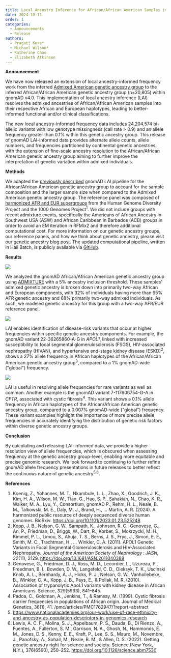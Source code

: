 ```yaml
---
title: Local Ancestry Inference for African/African American Samples in gnomAD
date: 2024-10-11
order: 1
categories:
  - Announcements
  - Release
authors:
  - Pragati Kore*
  - Michael Wilson*
  - Katherine Chao
  - Elizabeth Atkinson
---
```

**Announcement**

We have now released an extension of local ancestry-informed frequency work from the inferred [Admixed American genetic ancestry group](https://gnomad.broadinstitute.org/news/2021-12-local-ancestry-inference-for-latino-admixed-american-samples-in-gnomad/) to the inferred African/African American genetic ancestry group (n=20,805) within gnomAD v4.0. This implementation of local ancestry inference (LAI) resolves the admixed ancestries of African/African American samples into their respective African and European haplotypes, leading to better-informed functional and/or clinical classifications.

<!-- end_excerpt -->

The new local ancestry-informed frequency data includes 24,204,574 bi-allelic variants with low genotype missingness (call rate > 0.9) and an allele frequency greater than 0.1% within this genetic ancestry group. This release of gnomAD LAI-informed data provides alternate allele counts, allele numbers, and frequencies partitioned by continental genetic ancestries, with the extension of fine-scale ancestry resolution to the African/African American genetic ancestry group aiming to further improve the interpretation of genetic variation within admixed individuals.

**Methods**

We adapted the [previously described](https://gnomad.broadinstitute.org/news/2021-12-local-ancestry-inference-for-latino-admixed-american-samples-in-gnomad/) gnomAD LAI pipeline for the African/African American genetic ancestry group to account for the sample composition and the larger sample size when compared to the Admixed American genetic ancestry group. The reference panel was composed of [harmonized AFR and EUR supergroups](https://docs.google.com/spreadsheets/d/1jenSz_HnbA1kBESaUmur3Ob72-EPXJgfUWhbz5UdltA/edit?gid=0#gid=0) from the Human Genome Diversity Project and the 1000 Genomes Project<sup>1</sup>. We did not include groups with recent admixture events, specifically the Americans of African Ancestry in Southwest USA (ASW) and African Caribbean in Barbados (ACB) groups in order to avoid an EM iteration in RFMix2 and therefore additional computational cost. For more information on our genetic ancestry groups, our reference panels, and how we think about genetic ancestry, please visit our [genetic ancestry blog post](https://gnomad.broadinstitute.org/news/2023-11-genetic-ancestry/). The updated computational pipeline, written in Hail Batch, is publicly available via [GitHub](github.com/broadinstitute/gnomad_local_ancestry). 

**Results**

![](../images/lai_afr_admixture.png)

We analyzed the gnomAD African/African American genetic ancestry group using [ADMIXTURE](https://dalexander.github.io/admixture/) with a 5% ancestry inclusion threshold. These samples' admixed genetic ancestry is broken down into primarily two-way African and European components, with 32% of individuals having more than 95% AFR genetic ancestry and 68% primarily two-way admixed individuals. As such, we modeled genetic ancestry for this group with a two-way AFR/EUR reference panel.

![](../images/lai_afr_apol1.png)

LAI enables identification of disease-risk variants that occur at higher frequencies within specific genetic ancestry components. For example, the gnomAD variant 22-36265860-A-G in *APOL1*, linked with increased susceptibility to focal segmental glomerulosclerosis (FSGS), HIV-associated nephropathy (HIVAN), and hypertensive end-stage kidney disease (ESKD)<sup>2</sup>, shows a 27% allele frequency in African haplotypes of the African/African American genetic ancestry group<sup>3</sup>, compared to a 1% gnomAD-wide ("global") frequency.

![](../images/lai_afr_cftr.png)

LAI is useful in resolving allele frequencies for rare variants as well as common. Another example is the gnomAD variant 7-117606754-G-A in *CFTR*, associated with cystic fibrosis<sup>4</sup>. This variant shows a 0.1% allele frequency in African haplotypes of the African/African American genetic ancestry group, compared to a 0.007% gnomAD-wide ("global") frequency. These variant examples highlight the importance of more precise allele frequencies in accurately identifying the distribution of genetic risk factors within diverse genetic ancestry groups. 

**Conclusion**

By calculating and releasing LAI-informed data, we provide a higher-resolution view of allele frequencies, which is obscured when assessing frequency at the genetic ancestry group-level, enabling more equitable and precise genomic research. We look forward to continuing to further refine gnomAD allele frequency presentations in future releases to better reflect the continuous nature of genetic ancestry<sup>5,6</sup>. 

**References**

1. Koenig, Z., Yohannes, M. T., Nkambule, L. L., Zhao, X., Goodrich, J. K., Kim, H. A., Wilson, M. W., Tiao, G., Hao, S. P., Sahakian, N., Chao, K. R., Walker, M. A., Lyu, Y., Consortium, gnomAD P., Rehm, H. L., Neale, B. M., Talkowski, M. E., Daly, M. J., Brand, H., … Martin, A. R. (2024). A harmonized public resource of deeply sequenced diverse human genomes. BioRxiv. https://doi.org/10.1101/2023.01.23.525248
2. Kopp, J. B., Nelson, G. W., Sampath, K., Johnson, R. C., Genovese, G., An, P., Friedman, D., Briggs, W., Dart, R., Korbet, S., Mokrzycki, M. H., Kimmel, P. L., Limou, S., Ahuja, T. S., Berns, J. S., Fryc, J., Simon, E. E., Smith, M. C., Trachtman, H., … Winkler, C. A. (2011). APOL1 Genetic Variants in Focal Segmental Glomerulosclerosis and HIV-Associated Nephropathy. *Journal of the American Society of Nephrology : JASN*, *22*(11), 2129. <https://doi.org/10.1681/ASN.2011040388>
3. Genovese, G., Friedman, D. J., Ross, M. D., Lecordier, L., Uzureau, P., Freedman, B. I., Bowden, D. W., Langefeld, C. D., Oleksyk, T. K., Uscinski Knob, A. L., Bernhardy, A. J., Hicks, P. J., Nelson, G. W., Vanhollebeke, B., Winkler, C. A., Kopp, J. B., Pays, E., & Pollak, M. R. (2010). Association of trypanolytic ApoL1 variants with kidney disease in African Americans. Science, 329(5993), 841–845. 
4. Padoa, C., Goldman, A., Jenkins, T., & Ramsay, M. (1999). Cystic fibrosis carrier frequencies in populations of African origin. Journal of Medical Genetics, 36(1), 41. /pmc/articles/PMC1762947/?report=abstract
5. <https://www.nationalacademies.org/our-work/use-of-race-ethnicity-and-ancestry-as-population-descriptors-in-genomics-research>
6. Lewis, A. C. F., Molina, S. J., Appelbaum, P. S., Dauda, B., Di Rienzo, A., Fuentes, A., Fullerton, S. M., Garrison, N. A., Ghosh, N., Hammonds, E. M., Jones, D. S., Kenny, E. E., Kraft, P., Lee, S. S., Mauro, M., Novembre, J., Panofsky, A., Sohail, M., Neale, B. M., & Allen, D. S. (2022). Getting genetic ancestry right for science and society. Science (New York, N.Y.), 376(6590), 250–252. <https://doi.org/10.1126/science.abm7530>
